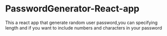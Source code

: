 # PasswordGenerator-React-app
This a react app that generate random user password,you can specifying length and if you want to include numbers and characters in your password
